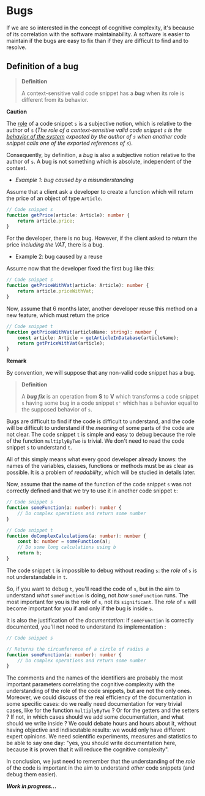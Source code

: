 # Bugs

If we are so interested in the concept of cognitive complexity, it's because of its correlation with the software maintainability. A software is easier to maintain if the bugs are easy to fix than if they are difficult to find and to resolve.

## Definition of a bug

> **Definition**
>
> A context-sensitive valid code snippet has a ***bug*** when its role is different from its behavior.

**Caution**

The [role](code-snippets-tmp.md#behaviors-roles-and-descriptions) of a code snippet `s` is a subjective notion, which is relative to the author of `s` (*The role of a context-sensitive valid code snippet `s` is the [behavior of the system](systems.md) expected by the author of `s` when another code snippet calls one of the exported references of `s`*).

Consequently, by definition, a *bug* is also a subjective notion relative to the author of `s`. A bug is not something which is absolute, independent of the context.

* *Example 1: bug caused by a misunderstanding*

Assume that a client ask a developer to create a function which will return the price of an object of type `Article`.

```ts
// Code snippet s
function getPrice(article: Article): number {
	return article.price;
}
```

For the developer, there is no bug. However, if the client asked to return the price *including the VAT*, there is a bug.

* Example 2: bug caused by a reuse

Assume now that the developer fixed the first bug like this:

```ts
// Code snippet s
function getPriceWithVat(article: Article): number {
	return article.priceWithVat;
}
```

Now, assume that 6 months later, another developer reuse this method on a new feature, which must return the price 

```ts
// Code snippet t
function getPriceWithVat(articleName: string): number {
	const article: Article = getArticleInDatabase(articleName);
	return getPriceWithVat(article);
}
```


**Remark**

By convention, we will suppose that any non-valid code snippet has a bug.

> **Definition**
>
> A ***bug fix*** is an operation from **S** to **V** which transforms a code snippet `s` having some bug in a code snippet `s'` which has a behavior equal to the supposed behavior of `s`.

Bugs are difficult to find if the code is difficult to understand, and the code will be difficult to understand if the *meaning* of some parts of the code are not clear. The code snippet `t` is simple and easy to debug because the role of the function `multiplyByTwo` is trivial. We don't need to read the code snippet `s` to understand `t`.

All of this simply means what every good developer already knows: the names of the variables, classes, functions or methods must be as clear as possible. It is a problem of *readability*, which will be studied in details later.

Now, assume that the name of the function of the code snippet `s` was not correctly defined and that we try to use it in another code snippet `t`:

```ts
// Code snippet s
function someFunction(a: number): number {
	// Do complex operations and return some number
}

// Code snippet t
function doComplexCalculations(a: number): number {
	const b: number = someFunction(a);
	// Do some long calculations using b
	return b;
}
```
The code snippet `t` is impossible to debug without reading `s`: the *role* of `s` is not understandable in `t`.

So, if you want to debug `t`, you'll read the code of `s`, but in the aim to understand *what* `someFunction` is doing, not *how* `someFunction` runs. The most important for you is the *role* of `s`, not its `significant`. The *role* of `s` will become important for you if and only if the bug is inside `s`.

It is also the justification of the *documentation*: if `someFunction` is correctly documented, you'll not need to understand its implementation :

```ts
// Code snippet s

// Returns the circumference of a circle of radius a
function someFunction(a: number): number {
	// Do complex operations and return some number
}
```

The comments and the names of the identifiers are probably the most important parameters correlating the cognitive complexity with the understanding of the role of the code snippets, but are not the only ones. Moreover, we could discuss of the real efficiency of the documentation in some specific cases: do we really need documentation for very trivial cases, like for the function `multiplyByTwo` ? Or for the getters and the setters ? If not, in which cases should we add some documentation, and what should we write inside ? We could debate hours and hours about it, without having objective and indiscutable results: we would only have different expert opinions. We need scientific experiments, measures and statistics to be able to say one day: "yes, you should write documentation here, because it is proven that it will reduce the cognitive complexity".

In conclusion, we just need to remember that the understanding of the *role* of the code is important in the aim to understand *other* code snippets (and debug them easier).

***Work in progress...***

